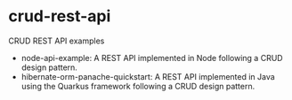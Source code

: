 # crud-rest-api
CRUD REST API examples
 - node-api-example: A REST API implemented in Node following a CRUD design pattern.
 - hibernate-orm-panache-quickstart: A REST API implemented in Java using the Quarkus framework following a CRUD design pattern.
